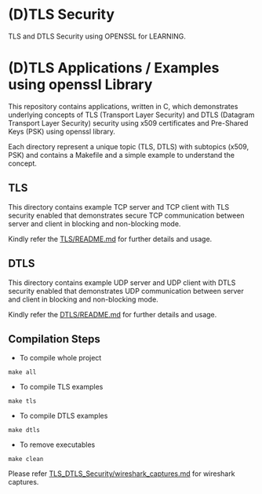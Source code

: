 (D)TLS Security
===============
TLS and DTLS Security using OPENSSL for LEARNING. 

# (D)TLS Applications / Examples using openssl Library

This repository contains applications, written in C, which demonstrates underlying
concepts of TLS (Transport Layer Security) and DTLS (Datagram Transport Layer Security)
security using x509 certificates and Pre-Shared Keys (PSK) using openssl library.

Each directory represent a unique topic (TLS, DTLS) with subtopics (x509, PSK) and
contains a Makefile and a simple example to understand the concept.

## TLS

This directory contains example TCP server and TCP client with TLS security enabled
that demonstrates secure TCP communication between server and client in blocking and non-blocking mode.

Kindly refer the [TLS/README.md](TLS/README.md) for further details and usage.

## DTLS

This directory contains example UDP server and UDP client with DTLS security enabled
that demonstrates UDP communication between server and client in blocking and non-blocking mode.

Kindly refer the [DTLS/README.md](DTLS/README.md) for further details and usage.

## Compilation Steps

- To compile whole project
```
make all
```

- To compile TLS examples
```
make tls
```

- To compile DTLS examples
```
make dtls
```

- To remove executables
```
make clean
```

Please refer [TLS_DTLS_Security/wireshark_captures.md](TLS_DTLS_Security/wireshark_captures.md)
for wireshark captures.
